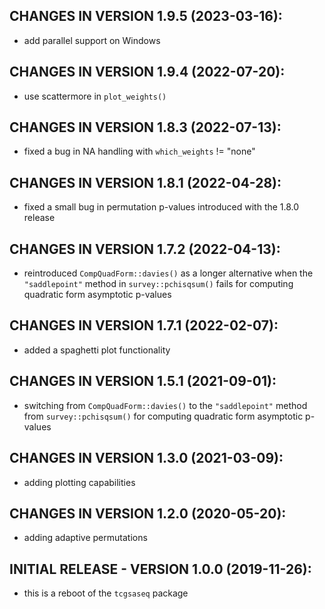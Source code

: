 CHANGES IN VERSION 1.9.5 (2023-03-16):
--------------------------------------
 + add parallel support on Windows

CHANGES IN VERSION 1.9.4 (2022-07-20):
--------------------------------------
 + use scattermore in `plot_weights()`

CHANGES IN VERSION 1.8.3 (2022-07-13):
--------------------------------------
 + fixed a bug in NA handling with `which_weights` != "none"


CHANGES IN VERSION 1.8.1 (2022-04-28):
--------------------------------------
 + fixed a small bug in permutation p-values introduced with the 1.8.0 release


CHANGES IN VERSION 1.7.2 (2022-04-13):
--------------------------------------
 + reintroduced `CompQuadForm::davies()` as a longer alternative when the
 `"saddlepoint"` method in `survey::pchisqsum()` fails for computing quadratic 
 form asymptotic p-values
 
 
CHANGES IN VERSION 1.7.1 (2022-02-07):
--------------------------------------
 + added a spaghetti plot functionality


CHANGES IN VERSION 1.5.1 (2021-09-01):
--------------------------------------
+ switching from `CompQuadForm::davies()` to the `"saddlepoint"` method from 
 `survey::pchisqsum()` for computing quadratic form asymptotic p-values


CHANGES IN VERSION 1.3.0 (2021-03-09):
--------------------------------------
+ adding plotting capabilities


CHANGES IN VERSION 1.2.0 (2020-05-20):
--------------------------------------
+ adding adaptive permutations


INITIAL RELEASE - VERSION 1.0.0 (2019-11-26):
---------------------------------------------
+ this is a reboot of the `tcgsaseq` package

